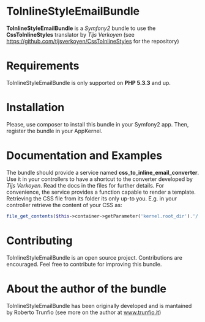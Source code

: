 ToInlineStyleEmailBundle
========================

**ToInlineStyleEmailBundle** is a _Symfony2_ bundle to use the **CssToInlineStyles** translator by _Tijs Verkoyen_ (see
https://github.com/tijsverkoyen/CssToInlineStyles for the repository)


Requirements
===========
ToInlineStyleEmailBundle is only supported on **PHP 5.3.3** and up.

Installation
===========
Please, use composer to install this bundle in your Symfony2 app. Then, register the bundle in your AppKernel. 

Documentation and Examples
===========
The bundle should provide a service named **css_to_inline_email_converter**. Use it in your controllers to have a shortcut to the 
converter developed by _Tijs Verkoyen_. Read the docs in the files for further details. For convenience, the service provides a function
capable to render a template. Retrieving the CSS file from its folder its only up-to you. E.g. in your controller retrieve the content of your CSS as:

``` php
file_get_contents($this->container->getParameter('kernel.root_dir').'/../src/Acme/MyBundle/Resources/css/style.css');
```

Contributing
===========
ToInlineStyleEmailBundle is an open source project. Contributions are encouraged. 
Feel free to contribute for improving this bundle.

About the author of the bundle
===========
ToInlineStyleEmailBundle has been originally developed and is mantained by Roberto Trunfio (see more on the author at www.trunfio.it)

